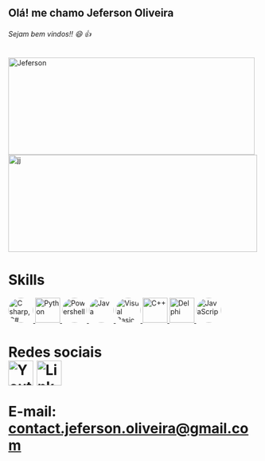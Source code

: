 ## Olá! me chamo Jeferson Oliveira
###### Sejam bem vindos!! 😄 :+1:

<div>
	<a href="https://github.com/CyberJeferson">
<img src="https://github-readme-stats.vercel.app/api?username=CyberJeferson&show_icons=true&theme=tokyonight&include_all_commits=true&count_private=true" alt="Jeferson" width="495" height="195" />  
<img src="https://github-readme-stats.vercel.app/api/top-langs/?username=CyberJeferson&layout=compact&langs_count=7&theme=tokyonight" alt="jj" width="500" height="195"/> 
	</a>
</div>


<div>
  <h1>Skills</h1>
		<a href="https://github.com/CyberJeferson">
 <img style ="border-radius: 25px;" src="https://camo.githubusercontent.com/4612a0901570b37d248eaa1cddd08b8d8e424581c58bd17cecd4bb9b9119b9e9/68747470733a2f2f67726f77697a2e636f6d2e62722f77702d636f6e74656e742f75706c6f6164732f323032302f30382f6b697373706e672d632d70726f6772616d6d696e672d6c616e67756167652d6c6f676f2d6d6963726f736f66742d76697375616c2d737475642d61746c61732d706f7274666f6c696f2d35623839393139326437633630302e313632383537313131353335373432333534383833382e706e67" alt="C sharp, C#" width="50" height="50" />
<img src="https://img1.gratispng.com/20180320/fsw/kisspng-angle-text-symbol-brand-other-python-5ab0c09b0e3083.2363551015215330830581.jpg" alt="Python" width="50" height="50" />
  
   <img style ="border-radius: 25px;" src="https://encrypted-tbn0.gstatic.com/images?q=tbn:ANd9GcSN1Ea0rKFZetvXEduraATRIiyZjhr5I_8Hbw&usqp=CAU" alt="Powershell" width="50" height="50" />
  
   <img style ="border-radius: 25px;" src="https://user-images.githubusercontent.com/63682724/128554180-6fb5b482-7973-4044-87de-34ab8ba7682c.png" alt="Java" width="50" height="50" />
   <img style ="border-radius: 25px;" src="https://user-images.githubusercontent.com/63682724/128554016-a81df845-ec72-4cdc-a7e4-0f3be6fa57df.png" alt="Visual Basic" width="50" height="50" />
   <img src="https://user-images.githubusercontent.com/63682724/128550744-899838ee-c1e1-4f02-b2ce-7e4e39fa4e18.png" alt="C++" width="50" height="50" />
   <img src="https://user-images.githubusercontent.com/63682724/128553726-b0d25b15-701a-4620-a4f6-c8385a683406.png" alt="Delphi" width="50" height="50" />
  
 <img style ="border-radius: 25px;" src="https://camo.githubusercontent.com/01920dc8ff66bdb2cd3bbc4847b3f88c16b706a24a3e2ee8c22b51eace241460/68747470733a2f2f75706c6f61642e77696b696d656469612e6f72672f77696b6970656469612f636f6d6d6f6e732f7468756d622f392f39392f556e6f6666696369616c5f4a6176615363726970745f6c6f676f5f322e7376672f3132303070782d556e6f6666696369616c5f4a6176615363726970745f6c6f676f5f322e7376672e706e67" alt="JavaScript" width="50" height="50" />
	</a>
</div>


<div>
  <h1>Redes sociais</<h1>
    <br>
 <a href="https://www.youtube.com/channel/UCz-iNlr68eMM1N5vcsBSJrw"><img src="https://user-images.githubusercontent.com/63682724/128556361-bfc5907f-1a86-41a7-a376-53f7dba317d2.png" alt="Youtube" width="50" height="50" /></a>
<a href="https://www.linkedin.com/in/jeferson-oliveira-8335051b6/"><img style="border-style: none;" src="https://user-images.githubusercontent.com/63682724/128556484-2ee80436-9dca-4876-8fd8-72bf2c312171.png" alt="Linkedin" width="50" height="50" /></a>
<p><strong>E-mail: <a href="mailto:contact.jeferson.oliveira@gmail.com">contact.jeferson.oliveira@gmail.com</a></strong></p>


</div>
